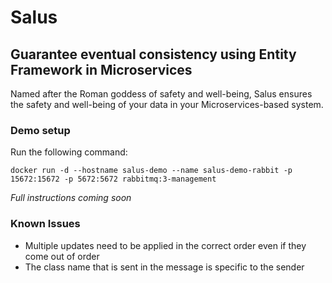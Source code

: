 # Salus
## Guarantee eventual consistency using Entity Framework in Microservices 

Named after the Roman goddess of safety and well-being, Salus ensures the safety
and well-being of your data in your Microservices-based system.

### Demo setup

Run the following command:

```
docker run -d --hostname salus-demo --name salus-demo-rabbit -p 15672:15672 -p 5672:5672 rabbitmq:3-management
```


*Full instructions coming soon*

### Known Issues

- Multiple updates need to be applied in the correct order even if they come out of order
- The class name that is sent in the message is specific to the sender
